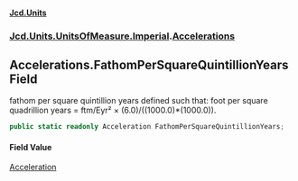#### [Jcd.Units](index.md 'index')
### [Jcd.Units.UnitsOfMeasure.Imperial](Jcd.Units.UnitsOfMeasure.Imperial.md 'Jcd.Units.UnitsOfMeasure.Imperial').[Accelerations](Accelerations.md 'Jcd.Units.UnitsOfMeasure.Imperial.Accelerations')

## Accelerations.FathomPerSquareQuintillionYears Field

fathom per square quintillion years defined such that: foot per square quadrillion years = ftm/Eyr² ×
(6.0)/((1000.0)*(1000.0)).

```csharp
public static readonly Acceleration FathomPerSquareQuintillionYears;
```

#### Field Value
[Acceleration](Acceleration.md 'Jcd.Units.UnitTypes.Acceleration')